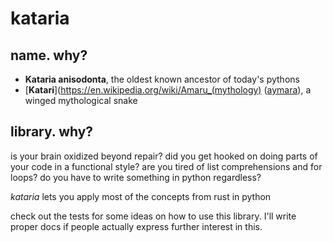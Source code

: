 # kataria

## name. why?
- **Kataria anisodonta**, the oldest known ancestor of today's pythons
- [**Katari**](https://en.wikipedia.org/wiki/Amaru_(mythology) ([aymara](https://en.wikipedia.org/wiki/Aymara_language)), a winged mythological snake

## library. why?

is your brain oxidized beyond repair?
did you get hooked on doing parts of your code in a functional style?
are you tired of list comprehensions and for loops?
do you have to write something in python regardless?

*kataria* lets you apply most of the concepts from rust in python

check out the tests for some ideas on how to use this library.
I'll write proper docs if people actually express further interest in this.

